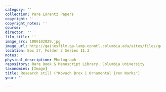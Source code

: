 ```yaml
---
category: ''
collection: Pare Lorentz Papers
copyright: ''
copyright_notes: ''
course: ''
director: ''
film_title: ''
image_src: 1000102029.jpg
image_url: http://gainesfilm.qa-lamp.ccnmtl.columbia.edu/sites/files/gainesfilm/images/1000102029.jpg
location: Box 37, Folder 2 Series II.3
notes: ''
physical_description: Photograph
repository: Rare Book & Manuscript Library, Columbia University
taxonomies: [Image]
title: Research still ("Kovach Brox | Ornamental Iron Works")
year: ''

---
```

